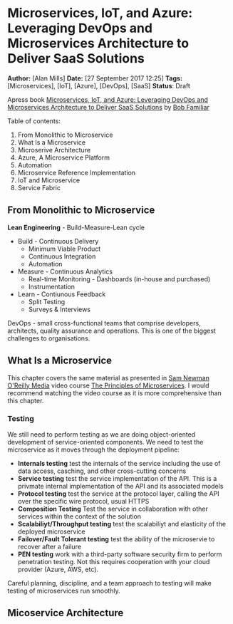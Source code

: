 # Microservices, IoT, and Azure: Leveraging DevOps and Microservices Architecture to Deliver SaaS Solutions 
**Author:** [Alan Mills]
**Date:** [27 September 2017 12:25]
**Tags:** [Microservices], [IoT], [Azure], [DevOps], [SaaS]
**Status**: Draft

Apress book [Microservices, IoT, and Azure: Leveraging DevOps and Microservices Architecture to Deliver SaaS Solutions]() by [Bob Familiar]() 

Table of contents:
1. From Monolithic to Microservice
2. What Is a Microservice
3. Microserive Architecture
4. Azure, A Microservice Platform
5. Automation
6. Microservice Reference Implementation
7. IoT and Microservice
8. Service Fabric

## From Monolithic to Microservice

**Lean Engineering** - Build-Measure-Lean cycle
* Build - Continuous Delivery
  * Minimum Viable Product
  * Continuous Integration
  * Automation
* Measure - Continuous Analytics
  * Real-time Monitoring - Dashboards (in-house and purchased)
  * Instrumentation
* Learn - Contiunous Feedback
  * Split Testing
  * Surveys & Interviews

DevOps - small cross-functional teams that comprise developers, architects, quality assurance and operations.  This is one of the biggest challenges to organisations.

## What Is a Microservice
This chapter covers the same material as presented in [Sam Newman]() [O'Reilly Media]() video course [The Principles of Microservices](../08/the-principles-of-microservices.md).  I would recommend watching the video course as it is more comprehensive than this chapter.

### Testing
We still need to perform testing as we are doing object-oriented development of service-oriented components.  We need to test the microservice as it moves through the deployment pipeline:
* **Internals testing** test the internals of the service including the use of data access, casching, and other cross-cutting concerns
* **Service testing** test the service implementation of the API.  This is a privmate internal implementation of the API and its associated models
* **Protocol testing** test the service at the protocol layer, calling the API over the specific wire protocol, usual HTTPS
* **Composition Testing** Test the service in collaboration with other services within the context of the solution
* **Scalabiliyt/Throughput testing** test the scalabiliyt and elasticity of the deployed microservice
* **Failover/Fault Tolerant testing** test the ability of the microservie to recover after a failure
* **PEN testing** work with a third-party software security firm to perform penetration testing.  Not this requires cooperation with your cloud provider (Azure, AWS, etc).

Careful planning, discipline, and a team approach to testing will make testing of microservices run smoothly.

## Micoservice Architecture

